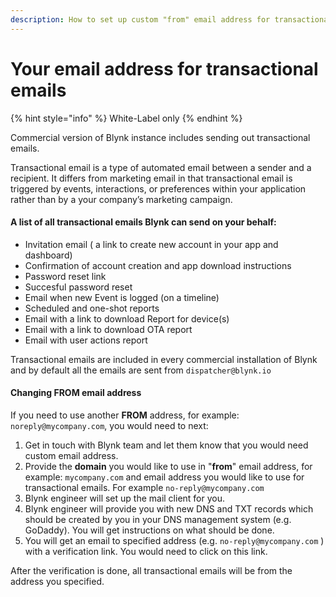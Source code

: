 ```yaml
---
description: How to set up custom "from" email address for transactional emails in Blynk
---
```


# Your email address for transactional emails



{% hint style="info" %}
White-Label only
{% endhint %}

Commercial version of Blynk instance includes sending out transactional emails.

Transactional email is a type of automated email between a sender and a recipient. It differs from marketing email in that transactional email is triggered by events, interactions, or preferences within your application rather than by a your company’s marketing campaign.

#### **A list of all transactional emails Blynk can send on your behalf:** <a id="a-list-of-all-transactional-emails-blynk-can-send-on-your-behalf-"></a>

* Invitation email \( a link to create new account in your app and dashboard\)
* Confirmation of account creation and app download instructions
* Password reset link
* Succesful password reset
* Email when new Event is logged \(on a timeline\)
* Scheduled and one-shot reports
* Email with a link to download Report for device\(s\)
* Email with a link to download OTA report
* Email with user actions report

Transactional emails are included in every commercial installation of Blynk and by default all the emails are sent from `dispatcher@blynk.io`

#### Changing FROM email address <a id="changing-from-email-address"></a>

If you need to use another **FROM** address, for example: `noreply@mycompany.com`, you would need to next:

1. Get in touch with Blynk team and let them know that you would need custom email address.
2. Provide the **domain** you would like to use in "**from**" email address, for example: `mycompany.com` and email address you would like to use for transactional emails. For example `no-reply@mycompany.com`
3. Blynk engineer will set up the mail client for you.
4. Blynk engineer will provide you with new DNS and TXT records which should be created by you in your DNS management system \(e.g. GoDaddy\). You will get instructions on what should be done.
5. You will get an email to specified address \(e.g. `no-reply@mycompany.com` \) with a verification link. You would need to click on this link.

After the verification is done, all transactional emails will be from the address you specified.

